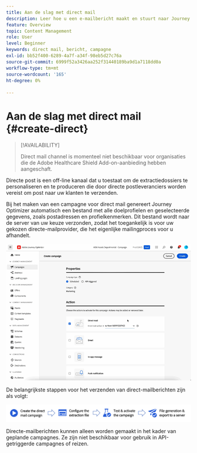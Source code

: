 ```yaml
---
title: Aan de slag met direct mail
description: Leer hoe u een e-mailbericht maakt en stuurt naar Journey Optimizer
feature: Overview
topic: Content Management
role: User
level: Beginner
keywords: direct mail, bericht, campagne
exl-id: bb52f400-6289-4a7f-a34f-98eb5d27c76a
source-git-commit: 6999f52a3426aa252f31440189ba9d1a7118dd0a
workflow-type: tm+mt
source-wordcount: '165'
ht-degree: 0%

---
```


# Aan de slag met direct mail {#create-direct}

>[!AVAILABILITY]
>
>Direct mail channel is momenteel niet beschikbaar voor organisaties die de Adobe Healthcare Shield Add-on-aanbieding hebben aangeschaft.
>

Directe post is een off-line kanaal dat u toestaat om de extractiedossiers te personaliseren en te produceren die door directe postleveranciers worden vereist om post naar uw klanten te verzenden.

Bij het maken van een campagne voor direct mail genereert Journey Optimizer automatisch een bestand met alle doelprofielen en geselecteerde gegevens, zoals postadressen en profielkenmerken. Dit bestand wordt naar de server van uw keuze verzonden, zodat het toegankelijk is voor uw gekozen directe-mailprovider, die het eigenlijke mailingproces voor u afhandelt.

![](../rn/assets/do-not-localize/gif-dm.gif)


De belangrijkste stappen voor het verzenden van direct-mailberichten zijn als volgt:

![](assets/dm-creation-process.png)

Directe-mailberichten kunnen alleen worden gemaakt in het kader van geplande campagnes. Ze zijn niet beschikbaar voor gebruik in API-getriggerde campagnes of reizen.
